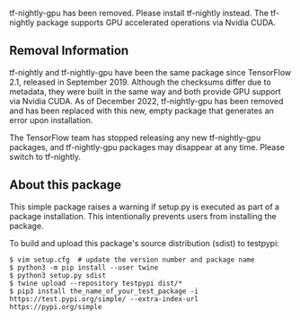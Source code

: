 tf-nightly-gpu has been removed. Please install tf-nightly instead.
The tf-nightly package supports GPU accelerated operations via Nvidia CUDA.

## Removal Information

tf-nightly and tf-nightly-gpu have been the same package since TensorFlow
2.1, released in September 2019. Although the checksums differ due to metadata,
they were built in the same way and both provide GPU support via Nvidia CUDA.
As of December 2022, tf-nightly-gpu has been removed and has been replaced with
this new, empty package that generates an error upon installation.

The TensorFlow team has stopped releasing any new tf-nightly-gpu packages, and
tf-nightly-gpu packages may disappear at any time. Please switch to tf-nightly.

## About this package

This simple package raises a warning if setup.py is executed as part of a
package installation. This intentionally prevents users from installing
the package.

To build and upload this package's source distribution (sdist) to testpypi:

```
$ vim setup.cfg  # update the version number and package name
$ python3 -m pip install --user twine
$ python3 setup.py sdist
$ twine upload --repository testpypi dist/*
$ pip3 install the_name_of_your_test_package -i https://test.pypi.org/simple/ --extra-index-url https://pypi.org/simple
```
